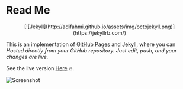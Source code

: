 # Read Me

<p align="center">
[![Jekyll](http://adifahmi.github.io/assets/img/octojekyll.png)](https://jekyllrb.com/)
</p>

This is an implementation of [GitHub Pages](https://pages.github.com) and [Jekyll](https://jekyllrb.com/), where you can _Hosted directly from your GitHub repository. Just edit, push, and your changes are live._

See the live version [Here](http://adifahmi.github.io) :fire:.

![Screenshot](https://st4ple.github.io/solid-jekyll/assets/img/browser.png)
